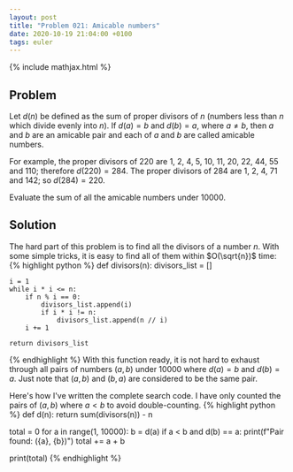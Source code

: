 ```yaml
---
layout: post
title: "Problem 021: Amicable numbers"
date: 2020-10-19 21:04:00 +0100
tags: euler
---
```

{% include mathjax.html %}
## Problem
Let $d(n)$ be defined as the sum of proper divisors of $n$ (numbers less than $n$ which divide evenly into $n$).
If $d(a) = b$ and $d(b) = a$, where $a \not= b$, then $a$ and $b$ are an amicable pair and each of $a$ and $b$ are called amicable numbers.

For example, the proper divisors of 220 are 1, 2, 4, 5, 10, 11, 20, 22, 44, 55 and 110; therefore $d(220) = 284$. The proper divisors of 284 are 1, 2, 4, 71 and 142; so $d(284) = 220$.

Evaluate the sum of all the amicable numbers under 10000.
## Solution
The hard part of this problem is to find all the divisors of a number $n$. With some simple tricks, it is easy to find all of them within $O(\sqrt{n})$ time:
{% highlight python %}
def divisors(n):
    divisors_list = []

    i = 1
    while i * i <= n:
        if n % i == 0:
            divisors_list.append(i)
            if i * i != n:
                divisors_list.append(n // i)
        i += 1

    return divisors_list
{% endhighlight %} 
With this function ready, it is not hard to exhaust through all pairs of numbers $(a, b)$ under 10000 where $d(a) = b$ and $d(b) = a$. Just note that $(a, b)$ and $(b, a)$ are considered to be the same pair.

Here's how I've written the complete search code. I have only counted the pairs of $(a, b)$ where $a < b$ to avoid double-counting.
{% highlight python %}
def d(n):
    return sum(divisors(n)) - n

total = 0
for a in range(1, 10000):
    b = d(a)
    if a < b and d(b) == a:
        print(f"Pair found: ({a}, {b})")
        total += a + b

print(total)
{% endhighlight %}